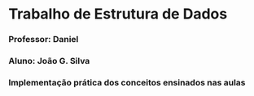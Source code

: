 # Trabalho de Estrutura de Dados
### Professor: Daniel
### Aluno: João G. Silva

### Implementação prática dos conceitos ensinados nas aulas